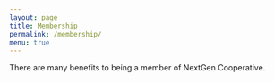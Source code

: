 ```yaml
---
layout: page
title: Membership
permalink: /membership/
menu: true
---
```


There are many benefits to being a member of NextGen Cooperative.
